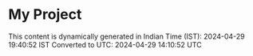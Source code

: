# My Project

This content is dynamically generated in Indian Time (IST): 2024-04-29 19:40:52 IST
Converted to UTC: 2024-04-29 14:10:52 UTC
